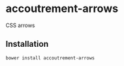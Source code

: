 accoutrement-arrows
=================

CSS arrows 

## Installation

``bower install accoutrement-arrows``

